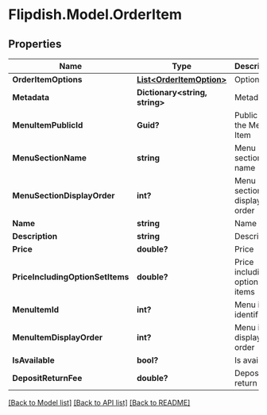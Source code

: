 # Flipdish.Model.OrderItem
## Properties

Name | Type | Description | Notes
------------ | ------------- | ------------- | -------------
**OrderItemOptions** | [**List&lt;OrderItemOption&gt;**](OrderItemOption.md) | Option list | [optional] 
**Metadata** | **Dictionary&lt;string, string&gt;** | Metadata | [optional] 
**MenuItemPublicId** | **Guid?** | Public id of the Menu Item | [optional] 
**MenuSectionName** | **string** | Menu section name | [optional] 
**MenuSectionDisplayOrder** | **int?** | Menu section display order | [optional] 
**Name** | **string** | Name | [optional] 
**Description** | **string** | Description | [optional] 
**Price** | **double?** | Price | [optional] 
**PriceIncludingOptionSetItems** | **double?** | Price including option set items | [optional] 
**MenuItemId** | **int?** | Menu item identifier | [optional] 
**MenuItemDisplayOrder** | **int?** | Menu item display order | [optional] 
**IsAvailable** | **bool?** | Is available | [optional] 
**DepositReturnFee** | **double?** | Deposit return fee | [optional] 

[[Back to Model list]](../README.md#documentation-for-models) [[Back to API list]](../README.md#documentation-for-api-endpoints) [[Back to README]](../README.md)

